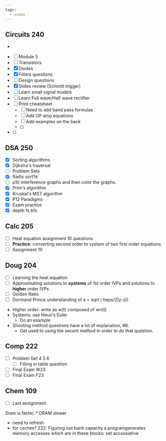 ```yaml
---
tags:
  - exams
---
```


## Circuits 240
- 
- [ ] Module 5
- [ ] Transistors
- [x] Diodes
- [x] Filters questions
- [ ] Design questions
- [x] Slides review (Schmitt trigger)
- [ ] Learn small signal models
- [ ] Learn Full wave/Half wave rectifier
- [ ] Print cheatsheet
	- [ ] Need to add band pass formulas
	- [ ] Add OP amp equations
	- [ ] Add examples on the back
	- [ ] 
- [ ] 
## DSA 250
- [x] Sorting algorithms
- [x] Dijkstra's traversal
- [ ] Problem Sets
- [x] Radix sort?e
- [ ] p10 interference graphs and then color the graphs.
- [x] Prim's algorithm
- [x] Kruskal's MST algorithm
- [x] P12 Paradigms 
- [x] Exam practice
- [x] depth fs bfs
## Calc 205 
- [ ] Heat equation assignment 10 questions
- [ ] **Practice**: converting second order to system of two first order equations
- [ ] Assignment 10

## Doug 204 
- [ ] Learning the heat equation
- [ ] Approximating solutions to **systems** of 1st order IVPs and solutions to **higher** order IVPs
- [ ] Golden Ratio
- [ ] Dormand Prince understanding of a = sqrt ( heps/2|y-z|)
- Higher order: write as w(t) composed of wn(t)
- Systems: use Heun's Euler
	- Do an example
- Shooting method questions have a lot of explanation, #8.
	- Get used to using the secant method in order to do that question.

## Comp 222 
- [ ] Problem Set  4 5 6
	- [ ]  Filling in table question
- [ ] Final Exam W23
- [ ] Final Exam F23

## Chem 109
- [ ] Last assignment


Sram is faster, 
* 
DRAM slower
- need to refresh
- for caches?
222:
Figuring out bank capacity 
a programgenerates memory accesses which are in these blocks:
set accsosiative